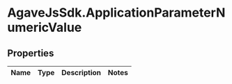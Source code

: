 # AgaveJsSdk.ApplicationParameterNumericValue

## Properties
Name | Type | Description | Notes
------------ | ------------- | ------------- | -------------


